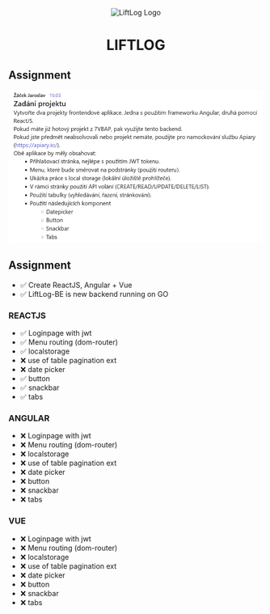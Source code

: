 <p align="center">
  <img src="react/public/favicon.ico" alt="LiftLog Logo" width="100">
</p>
<h1 align="center">LIFTLOG</h1>

## Assignment
![LiftLog Banner](image.png)

## Assignment 

- ✅ Create ReactJS, Angular + Vue
- ✅ LiftLog-BE is new backend running on GO

### REACTJS
- ✅ Loginpage with jwt
- ✅ Menu routing (dom-router)
- ✅ localstorage
- ❌ use of table pagination ext
- ❌ date picker
- ✅ button
- ✅ snackbar
- ✅ tabs

### ANGULAR
- ❌ Loginpage with jwt
- ❌ Menu routing (dom-router)
- ❌ localstorage
- ❌ use of table pagination ext
- ❌ date picker
- ❌ button
- ❌ snackbar
- ❌ tabs

### VUE
- ❌ Loginpage with jwt
- ❌ Menu routing (dom-router)
- ❌ localstorage
- ❌ use of table pagination ext
- ❌ date picker
- ❌ button
- ❌ snackbar
- ❌ tabs